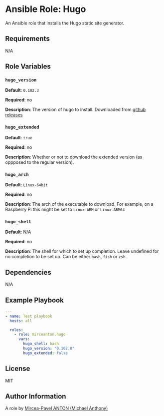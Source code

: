 # Ansible Role: Hugo

An Ansible role that installs the Hugo static site generator.

## Requirements

N/A

## Role Variables

### `hugo_version`

**Default**: `0.102.3`

**Required**: no

**Description**: The version of hugo to install. Downloaded from [github releases](https://github.com/gohugoio/hugo/releases)

### `hugo_extended`

**Default**: `true`

**Required**: no

**Description**: Whether or not to download the extended version (as oppposed to the regular version).

### `hugo_arch`

**Default**: `Linux-64bit`

**Required**: no

**Description**: The arch of the executable to download. For example, on a Raspberry Pi this might be set to `Linux-ARM` or `Linux-ARM64`

### `hugo_shell`

**Default**: N/A

**Required**: no

**Description**: The shell for which to set up completion. Leave undefined for no completion to be set up. Can be either `bash`, `fish` or `zsh`.

Dependencies
------------

N/A

Example Playbook
----------------

``` yaml
---
- name: Test playbook
  hosts: all

  roles:
    - role: mirceanton.hugo
      vars:
        hugo_shell: bash
        hugo_version: "0.102.0"
        hugo_extended: false
```

License
-------

MIT

Author Information
------------------

A role by [Mircea-Pavel ANTON (Michael Anthony)](https://mirceanton.com)

